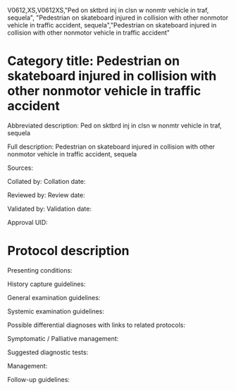 V0612,XS,V0612XS,"Ped on sktbrd inj in clsn w nonmtr vehicle in traf, sequela", "Pedestrian on skateboard injured in collision with other nonmotor vehicle in traffic accident, sequela","Pedestrian on skateboard injured in collision with other nonmotor vehicle in traffic accident"
# Category title: Pedestrian on skateboard injured in collision with other nonmotor vehicle in traffic accident

Abbreviated description: Ped on sktbrd inj in clsn w nonmtr vehicle in traf, sequela

Full description: Pedestrian on skateboard injured in collision with other nonmotor vehicle in traffic accident, sequela

Sources:

Collated by:
Collation date:

Reviewed by:
Review date:

Validated by:
Validation date:

Approval UID:

# Protocol description

Presenting conditions:

History capture guidelines:

General examination guidelines:

Systemic examination guidelines:

Possible differential diagnoses with links to related protocols:

Symptomatic / Palliative management:

Suggested diagnostic tests:

Management:

Follow-up guidelines:
